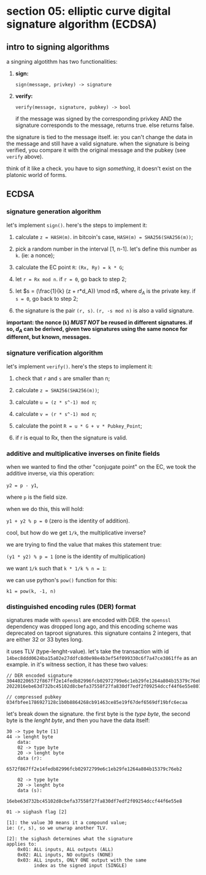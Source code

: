 # section 05: elliptic curve digital signature algorithm (ECDSA)

## intro to signing algorithms

a singning algotithm has two functionalities:

1. **sign:**

    `sign(message, privkey) -> signature`


2. **verify:**

    `verify(message, signature, pubkey) -> bool`
    
    if the message was signed by the corresponding 
    privkey AND the signature corresponds to the message,
    returns true. else returns false.

the signature is tied to the message itself. ie: you can't
change the data in the message and still have a valid signature.
when the signature is being verified, you compare it with the
original message and the pubkey (see `verify` above).

think of it like a check. you have to sign *something*, it doesn't
exist on the platonic world of forms.


## ECDSA

### signature generation algorithm

let's implement `sign()`. here's the steps to implement it:

1. calculate `z = HASH(m)`. in bitcoin's case, `HASH(m) = SHA256(SHA256(m))`;

2. pick a random number in the interval [1, n-1].
let's define this number as `k`. (ie: a nonce);

3. calculate the EC point `R`: `(Rx, Ry) = k * G`;

4. let `r = Rx mod n`. if `r = 0`, go back to step 2;

5. let $s = (\frac{1}{k} (z + r*d_A)) \mod n$, where $d_A$
is the private key. if `s = 0`, go back to step 2;

6. the signature is the pair `(r, s)`. `(r, -s mod n)`
is also a valid signature.

**important: the nonce (`k`) _MUST NOT_ be reused in 
different signatures. if so, $d_A$ can be derived, 
given two signatures using the same nonce for 
different, but known, messages.**


### signature verification algorithm

let's implement `verify()`. here's the steps to implement it:

1. check that `r` and `s` are smaller than n;

2. calculate `z = SHA256(SHA256(m))`;

3. calculate `u = (z * s^-1) mod n`;

4. calculate `v = (r * s^-1) mod n`;

5. calculate the point `R = u * G + v * Pubkey_Point`;

6. if r is equal to Rx, then the signature is valid.

### additive and multiplicative inverses on finite fields

when we wanted to find the other "conjugate point" on the EC,
we took the additive inverse, via this operation:

`y2 = p - y1`,

where `p` is the field size.

when we do this, this will hold:

`y1 + y2 % p = 0` (zero is the identity of addition).


cool, but how do we get `1/k`, the
multiplicative inverse?

we are trying to find the value that makes
this statement true:

`(y1 * y2) % p = 1` (one is the identity of multiplication)

we want `1/k` such that `k * 1/k % n = 1`:

we can use python's `pow()` function for this:

`k1 = pow(k, -1, n)`

### distinguished encoding rules (DER) format

signatures made with `openssl` are encoded with DER. the `openssl`
dependency was dropped long ago, and this encoding scheme was deprecated
on taproot signatures. this signature contains 2 integers,
that are either 32 or 33 bytes long.

it uses TLV (type-lenght-value). let's take the transaction with id\
`14bec8ddd0624ba15a02e27ddfc8d0e98e4b3ef54f099330c6f7a47ce3861ffe`
as an example. in it's witness section, it has these two values:

```
// DER encoded signature
304402206572f867ff2e14fedb82996fcb02972799e6c1eb29fe1264a804b15379c76eb
2022016ebe63d732bc45102d8cbefa37558f27fa830df7edf2f09254dccf44f6e55e801

// compressed pubkey
034fbfee1786927128c1b0b8864268cb91463ce85e19f67def6569df19bfc6ecaa
```

let's break down the signature. the first byte is the *type byte*,
the second byte is the *lenght byte*, and then you have the data itself:

```
30 -> type byte [1]
44 -> lenght byte 
    data:
    02 -> type byte
    20 -> lenght byte
    data (r):
        6572f867ff2e14fedb82996fcb02972799e6c1eb29fe1264a804b15379c76eb2

    02 -> type byte
    20 -> lenght byte
    data (s):
        16ebe63d732bc45102d8cbefa37558f27fa830df7edf2f09254dccf44f6e55e8

01 -> sighash flag [2]

[1]: the value 30 means it a compound value;
ie: (r, s), so we unwrap another TLV.

[2]: the sighash determines what the signature
applies to:
    0x01: ALL inputs, ALL outputs (ALL)
    0x02: ALL inputs, NO outputs (NONE)
    0x03: ALL inputs, ONLY ONE output with the same
          index as the signed input (SINGLE)
```
